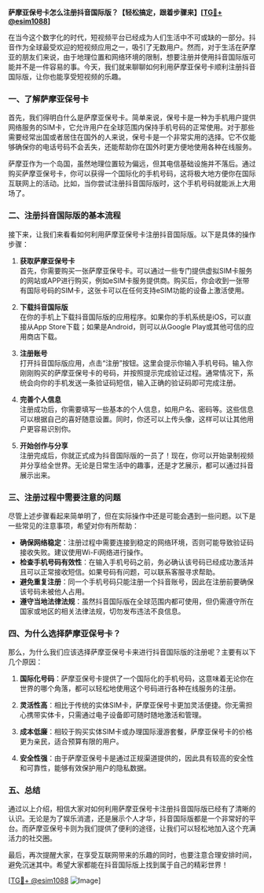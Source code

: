 **萨摩亚保号卡怎么注册抖音国际版？【轻松搞定，跟着步骤来】[[TG💪+ @esim1088](https://t.me/s/esim1088)]**

在当今这个数字化的时代，短视频平台已经成为人们生活中不可或缺的一部分。抖音作为全球最受欢迎的短视频应用之一，吸引了无数用户。然而，对于生活在萨摩亚的朋友们来说，由于地理位置和网络环境的限制，想要注册并使用抖音国际版可能并不是一件容易的事。今天，我们就来聊聊如何利用萨摩亚保号卡顺利注册抖音国际版，让你也能享受短视频的乐趣。

### 一、了解萨摩亚保号卡

首先，我们得明白什么是萨摩亚保号卡。简单来说，保号卡是一种为手机用户提供网络服务的SIM卡，它允许用户在全球范围内保持手机号码的正常使用。对于那些需要经常出国或者居住在国外的人来说，保号卡是一个非常实用的选择。它不仅能够确保你的电话号码不会丢失，还能帮助你在国外时更方便地使用各种在线服务。

萨摩亚作为一个岛国，虽然地理位置较为偏远，但其电信基础设施并不落后。通过购买萨摩亚保号卡，你可以获得一个国际化的手机号码，这将极大地方便你在国际互联网上的活动。比如，当你尝试注册抖音国际版时，这个手机号码就能派上大用场了。

### 二、注册抖音国际版的基本流程

接下来，让我们来看看如何利用萨摩亚保号卡注册抖音国际版。以下是具体的操作步骤：

1. **获取萨摩亚保号卡**  
   首先，你需要购买一张萨摩亚保号卡。可以通过一些专门提供虚拟SIM卡服务的网站或APP进行购买，例如eSIM卡服务提供商。购买后，你会收到一张带有国际号码的SIM卡，这张卡可以在任何支持eSIM功能的设备上激活使用。

2. **下载抖音国际版**  
   在你的手机上下载抖音国际版的应用程序。如果你的手机系统是iOS，可以直接从App Store下载；如果是Android，则可以从Google Play或其他可信的应用商店下载。

3. **注册账号**  
   打开抖音国际版应用，点击“注册”按钮。这里会提示你输入手机号码。输入你刚刚购买的萨摩亚保号卡的号码，并按照提示完成验证过程。通常情况下，系统会向你的手机发送一条验证码短信，输入正确的验证码即可完成注册。

4. **完善个人信息**  
   注册成功后，你需要填写一些基本的个人信息，如用户名、密码等。这些信息可以根据自己的喜好随意设置。同时，你还可以上传头像，这样可以让其他用户更容易识别你。

5. **开始创作与分享**  
   注册完成后，你就正式成为抖音国际版的一员了！现在，你可以开始录制视频并分享给全世界。无论是日常生活中的趣事，还是才艺展示，都可以通过抖音展示出来。

### 三、注册过程中需要注意的问题

尽管上述步骤看起来简单明了，但在实际操作中还是可能会遇到一些问题。以下是一些常见的注意事项，希望对你有所帮助：

- **确保网络稳定**：注册过程中需要连接到稳定的网络环境，否则可能导致验证码接收失败。建议使用Wi-Fi网络进行操作。
- **检查手机号码有效性**：在输入手机号码之前，务必确认该号码已经成功激活并且可以正常接收短信。如果号码有问题，可以联系客服寻求帮助。
- **避免重复注册**：同一个手机号码只能注册一个抖音账号，因此在注册前要确保该号码未被他人占用。
- **遵守当地法律法规**：虽然抖音国际版在全球范围内都可使用，但仍需遵守所在国家或地区的相关法律法规，切勿发布违法不良信息。

### 四、为什么选择萨摩亚保号卡？

那么，为什么我们应该选择萨摩亚保号卡来进行抖音国际版的注册呢？主要有以下几个原因：

1. **国际化号码**：萨摩亚保号卡提供了一个国际化的手机号码，这意味着无论你在世界的哪个角落，都可以轻松地使用这个号码进行各种在线服务的注册。
   
2. **灵活性高**：相比于传统的实体SIM卡，萨摩亚保号卡更加灵活便捷。你无需担心携带实体卡，只需通过电子设备即可随时随地激活和管理。

3. **成本低廉**：相较于购买实体SIM卡或办理国际漫游套餐，萨摩亚保号卡的价格更为亲民，适合预算有限的用户。

4. **安全性强**：由于萨摩亚保号卡是通过正规渠道提供的，因此具有较高的安全性和可靠性，能够有效保护用户的隐私数据。

### 五、总结

通过以上介绍，相信大家对如何利用萨摩亚保号卡注册抖音国际版已经有了清晰的认识。无论是为了娱乐消遣，还是展示个人才华，抖音国际版都是一个非常好的平台。而萨摩亚保号卡则为我们提供了便利的途径，让我们可以轻松地加入这个充满活力的社交圈。

最后，再次提醒大家，在享受互联网带来的乐趣的同时，也要注意合理安排时间，避免沉迷其中。希望大家都能在抖音国际版上找到属于自己的精彩世界！

[[TG💪+ @esim1088](https://t.me/s/esim1088) ![Image](https://i.postimg.cc/4NQfJmqS/Snipaste-2025-05-13-00-14-12.png)]